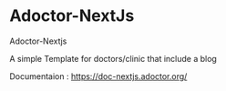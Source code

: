 # Adoctor-NextJs
Adoctor-Nextjs

A simple Template for doctors/clinic that include a blog

Documentaion : https://doc-nextjs.adoctor.org/
